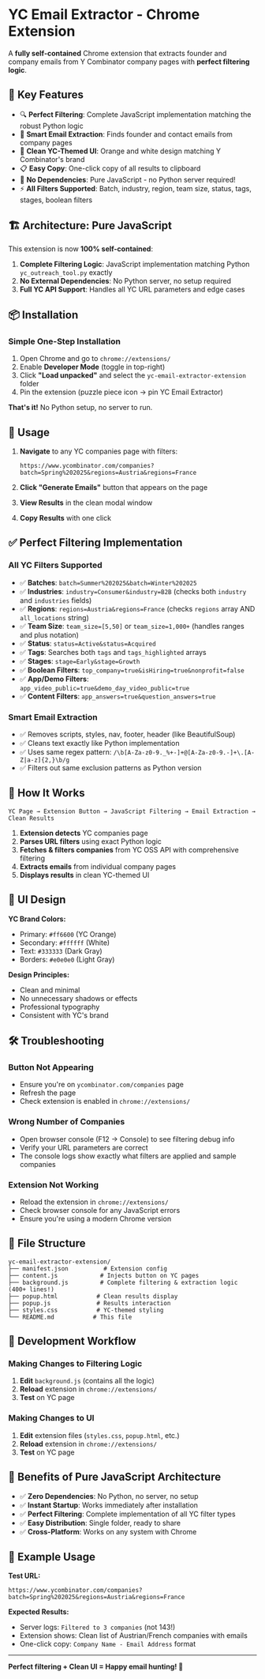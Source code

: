 # YC Email Extractor - Chrome Extension

A **fully self-contained** Chrome extension that extracts founder and company emails from Y Combinator company pages with **perfect filtering logic**.

## 🎯 **Key Features**

- 🔍 **Perfect Filtering**: Complete JavaScript implementation matching the robust Python logic
- 📧 **Smart Email Extraction**: Finds founder and contact emails from company pages  
- 🎨 **Clean YC-Themed UI**: Orange and white design matching Y Combinator's brand
- 📋 **Easy Copy**: One-click copy of all results to clipboard
- 🚀 **No Dependencies**: Pure JavaScript - no Python server required!
- ⚡ **All Filters Supported**: Batch, industry, region, team size, status, tags, stages, boolean filters

## 🏗 **Architecture: Pure JavaScript**

This extension is now **100% self-contained**:

1. **Complete Filtering Logic**: JavaScript implementation matching Python `yc_outreach_tool.py` exactly
2. **No External Dependencies**: No Python server, no setup required
3. **Full YC API Support**: Handles all YC URL parameters and edge cases

## 📦 **Installation**

### Simple One-Step Installation
1. Open Chrome and go to `chrome://extensions/`
2. Enable **Developer Mode** (toggle in top-right)
3. Click **"Load unpacked"** and select the `yc-email-extractor-extension` folder
4. Pin the extension (puzzle piece icon → pin YC Email Extractor)

**That's it!** No Python setup, no server to run.

## 🚀 **Usage**
1. **Navigate** to any YC companies page with filters:
   ```
   https://www.ycombinator.com/companies?batch=Spring%202025&regions=Austria&regions=France
   ```

2. **Click "Generate Emails"** button that appears on the page

3. **View Results** in the clean modal window

4. **Copy Results** with one click

## ✅ **Perfect Filtering Implementation**

### **All YC Filters Supported**
- ✅ **Batches**: `batch=Summer%202025&batch=Winter%202025`
- ✅ **Industries**: `industry=Consumer&industry=B2B` (checks both `industry` and `industries` fields)
- ✅ **Regions**: `regions=Austria&regions=France` (checks `regions` array AND `all_locations` string)
- ✅ **Team Size**: `team_size=[5,50]` or `team_size=1,000+` (handles ranges and plus notation)
- ✅ **Status**: `status=Active&status=Acquired`
- ✅ **Tags**: Searches both `tags` and `tags_highlighted` arrays
- ✅ **Stages**: `stage=Early&stage=Growth`
- ✅ **Boolean Filters**: `top_company=true&isHiring=true&nonprofit=false`
- ✅ **App/Demo Filters**: `app_video_public=true&demo_day_video_public=true`
- ✅ **Content Filters**: `app_answers=true&question_answers=true`

### **Smart Email Extraction**
- ✅ Removes scripts, styles, nav, footer, header (like BeautifulSoup)
- ✅ Cleans text exactly like Python implementation
- ✅ Uses same regex pattern: `/\b[A-Za-z0-9._%+-]+@[A-Za-z0-9.-]+\.[A-Z|a-z]{2,}\b/g`
- ✅ Filters out same exclusion patterns as Python version

## 🔧 **How It Works**

```
YC Page → Extension Button → JavaScript Filtering → Email Extraction → Clean Results
```

1. **Extension detects** YC companies page
2. **Parses URL filters** using exact Python logic
3. **Fetches & filters companies** from YC OSS API with comprehensive filtering
4. **Extracts emails** from individual company pages
5. **Displays results** in clean YC-themed UI

## 🎨 **UI Design**

**YC Brand Colors:**
- Primary: `#ff6600` (YC Orange)
- Secondary: `#ffffff` (White)  
- Text: `#333333` (Dark Gray)
- Borders: `#e0e0e0` (Light Gray)

**Design Principles:**
- Clean and minimal
- No unnecessary shadows or effects
- Professional typography
- Consistent with YC's brand

## 🛠 **Troubleshooting**

### Button Not Appearing
- Ensure you're on `ycombinator.com/companies` page
- Refresh the page
- Check extension is enabled in `chrome://extensions/`

### Wrong Number of Companies
- Open browser console (F12 → Console) to see filtering debug info
- Verify your URL parameters are correct
- The console logs show exactly what filters are applied and sample companies

### Extension Not Working
- Reload the extension in `chrome://extensions/`
- Check browser console for any JavaScript errors
- Ensure you're using a modern Chrome version

## 📁 **File Structure**

```
yc-email-extractor-extension/
├── manifest.json          # Extension config
├── content.js            # Injects button on YC pages  
├── background.js         # Complete filtering & extraction logic (400+ lines!)
├── popup.html           # Clean results display
├── popup.js             # Results interaction
├── styles.css           # YC-themed styling
└── README.md           # This file
```

## 🔄 **Development Workflow**

### Making Changes to Filtering Logic
1. **Edit** `background.js` (contains all the logic)
2. **Reload** extension in `chrome://extensions/`
3. **Test** on YC page

### Making Changes to UI
1. **Edit** extension files (`styles.css`, `popup.html`, etc.)
2. **Reload** extension in `chrome://extensions/`
3. **Test** on YC page

## 🎉 **Benefits of Pure JavaScript Architecture**

- ✅ **Zero Dependencies**: No Python, no server, no setup
- ✅ **Instant Startup**: Works immediately after installation
- ✅ **Perfect Filtering**: Complete implementation of all YC filter types
- ✅ **Easy Distribution**: Single folder, ready to share
- ✅ **Cross-Platform**: Works on any system with Chrome

## 🚀 **Example Usage**

**Test URL:**
```
https://www.ycombinator.com/companies?batch=Spring%202025&regions=Austria&regions=France
```

**Expected Results:**
- Server logs: `Filtered to 3 companies` (not 143!)
- Extension shows: Clean list of Austrian/French companies with emails
- One-click copy: `Company Name - Email Address` format

---

**Perfect filtering + Clean UI = Happy email hunting! 🎯**